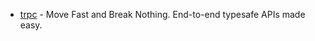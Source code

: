 - [trpc](https://github.com/trpc/trpc) - Move Fast and Break Nothing. End-to-end typesafe APIs made easy.
